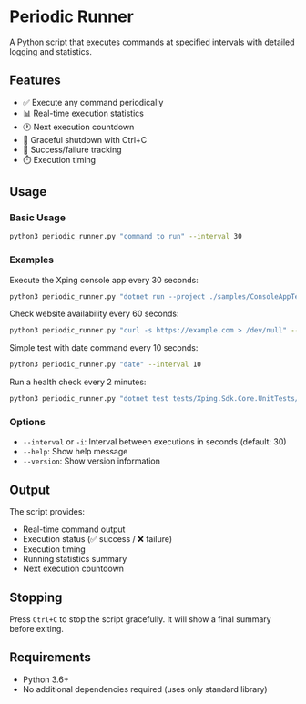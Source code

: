 # Periodic Runner

A Python script that executes commands at specified intervals with detailed logging and statistics.

## Features

- ✅ Execute any command periodically
- 📊 Real-time execution statistics
- 🕐 Next execution countdown
- 🛑 Graceful shutdown with Ctrl+C
- 💯 Success/failure tracking
- ⏱️ Execution timing

## Usage

### Basic Usage
```bash
python3 periodic_runner.py "command to run" --interval 30
```

### Examples

Execute the Xping console app every 30 seconds:
```bash
python3 periodic_runner.py "dotnet run --project ./samples/ConsoleAppTesting/" --interval 30
```

Check website availability every 60 seconds:
```bash
python3 periodic_runner.py "curl -s https://example.com > /dev/null" --interval 60
```

Simple test with date command every 10 seconds:
```bash
python3 periodic_runner.py "date" --interval 10
```

Run a health check every 2 minutes:
```bash
python3 periodic_runner.py "dotnet test tests/Xping.Sdk.Core.UnitTests/" --interval 120
```

### Options

- `--interval` or `-i`: Interval between executions in seconds (default: 30)
- `--help`: Show help message
- `--version`: Show version information

## Output

The script provides:
- Real-time command output
- Execution status (✅ success / ❌ failure)
- Execution timing
- Running statistics summary
- Next execution countdown

## Stopping

Press `Ctrl+C` to stop the script gracefully. It will show a final summary before exiting.

## Requirements

- Python 3.6+
- No additional dependencies required (uses only standard library)
